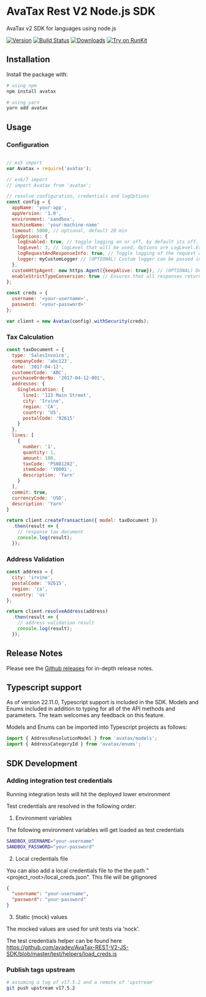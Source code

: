 # AvaTax Rest V2 Node.js SDK
AvaTax v2 SDK for languages using node.js

[![Version](https://img.shields.io/npm/v/avatax.svg?style=plastic)](https://www.npmjs.org/package/avatax)
[![Build Status](https://api.travis-ci.org/avadev/AvaTax-REST-V2-JRE-SDK.svg?branch=master&style=plastic)](https://travis-ci.org/avadev/AvaTax-REST-V2-JS-SDK)
[![Downloads](https://img.shields.io/npm/dm/avatax.svg)](https://www.npmjs.com/package/avatax)
[![Try on RunKit](https://badge.runkitcdn.com/avatax.svg)](https://runkit.com/npm/avatax)

## Installation
Install the package with: 
``` bash
# using npm 
npm install avatax

# using yarn
yarn add avatax
```

## Usage
 
### Configuration
``` js

// es5 import
var Avatax = require('avatax');

// es6/7 import
// import Avatax from 'avatax';

// resolve configuration, credentials and logOptions
const config = {
  appName: 'your-app',
  appVersion: '1.0',
  environment: 'sandbox',
  machineName: 'your-machine-name'
  timeout: 5000, // optional, default 20 min
  logOptions: {
    logEnabled: true, // toggle logging on or off, by default its off.
    logLevel: 3, // logLevel that will be used, Options are LogLevel.Error (0), LogLevel.Warn (1), LogLevel.Info (2), LogLevel.Debug (3)
    logRequestAndResponseInfo: true, // Toggle logging of the request and response bodies on and off.
    logger: myCustomLogger // (OPTIONAL) Custom logger can be passed in that implements the BaseLogger interface (e.g. debug, info, warn, error, and log functions) Otherwise console.log/error etc will be used by default.
  },
  customHttpAgent: new https.Agent({keepAlive: true}), // (OPTIONAL) Define a custom https agent, import https from node to use this constructor. See https://node.readthedocs.io/en/latest/api/https/#https_class_https_agent for more information.
  enableStrictTypeConversion: true // Ensures that all responses returned by the API methods will be type-safe and match the Models explicitly, For Example, the enums will be returned as integer values instead of as Strings as previously were.
};

const creds = {
  username: '<your-username>',
  password: '<your-password>'
};

var client = new Avatax(config).withSecurity(creds);
``` 

### Tax Calculation
``` js
const taxDocument = {
  type: 'SalesInvoice',
  companyCode: 'abc123',
  date: '2017-04-12',
  customerCode: 'ABC',
  purchaseOrderNo: '2017-04-12-001',
  addresses: {
    SingleLocation: {
      line1: '123 Main Street',
      city: 'Irvine',
      region: 'CA',
      country: 'US',
      postalCode: '92615'
    }
  },
  lines: [
    {
      number: '1',
      quantity: 1,
      amount: 100,
      taxCode: 'PS081282',
      itemCode: 'Y0001',
      description: 'Yarn'
    }
  ],
  commit: true,
  currencyCode: 'USD',
  description: 'Yarn'
}

return client.createTransaction({ model: taxDocument })
  .then(result => {
    // response tax document
    console.log(result);
  });
```

### Address Validation
``` js
const address = {
  city: 'irvine',
  postalCode: '92615',
  region: 'ca',
  country: 'us'
};

return client.resolveAddress(address)
  .then(result => {
    // address validation result
    console.log(result);
  });

```
## Release Notes

Please see the [Github releases](https://github.com/avadev/AvaTax-REST-V2-JS-SDK/releases) for in-depth release notes.

## Typescript support
As of version 22.11.0, Typescript support is included in the SDK. Models and Enums included in addition to typing for all of the API methods and parameters. The team welcomes any feedback on this feature.

Models and Enums can be imported into Typescript projects as follows:
```typescript
import { AddressResolutionModel } from 'avatax/models';
import { AddressCategoryId } from 'avatax/enums';
```

## SDK Development

### Adding integration test credentials
Running integration tests will hit the deployed lower environment

Test credentials are resolved in the following order:
1. Environment variables

The following environment variables will get loaded as test credentials
```bash
SANDBOX_USERNAME="your-username"
SANDBOX_PASSWORD="your-password"
```
2. Local credentials file

You can also add a local credentials file to the the path "<project_root>/local_creds.json". This file will be gitignored
```json
{
  "username": "your-username",
  "password": "your-password"
}
```
3. Static (mock) values

The mocked values are used for unit tests via 'nock'.

The test credentials helper can be found here
https://github.com/avadev/AvaTax-REST-V2-JS-SDK/blob/master/test/helpers/load_creds.js

### Publish tags upstream
``` bash
# assuming a tag of v17.5.2 and a remote of 'upstream'
git push upstream v17.5.2
```
